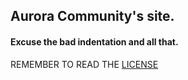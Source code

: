 ## Aurora Community's site.
#### Excuse the bad indentation and all that.
REMEMBER TO READ THE [LICENSE](https://github.com/AuroraCommunity/AuroraWebsite/blob/master/LICENSE)
